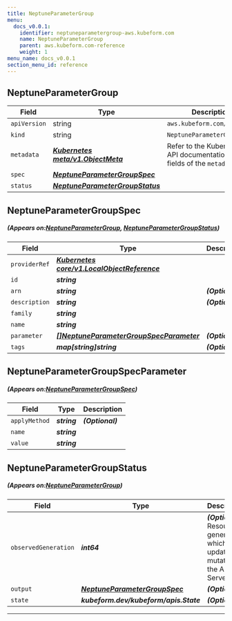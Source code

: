 ```yaml
---
title: NeptuneParameterGroup
menu:
  docs_v0.0.1:
    identifier: neptuneparametergroup-aws.kubeform.com
    name: NeptuneParameterGroup
    parent: aws.kubeform.com-reference
    weight: 1
menu_name: docs_v0.0.1
section_menu_id: reference
---
```


## NeptuneParameterGroup
| Field | Type | Description |
| ------ | ----- | ----------- |
| `apiVersion` | string | `aws.kubeform.com/v1alpha1` |
|    `kind` | string | `NeptuneParameterGroup` |
| `metadata` | ***[Kubernetes meta/v1.ObjectMeta](https://kubernetes.io/docs/reference/generated/kubernetes-api/v1.13/#objectmeta-v1-meta)***|Refer to the Kubernetes API documentation for the fields of the `metadata` field.|
| `spec` | ***[NeptuneParameterGroupSpec](#NeptuneParameterGroupSpec)***||
| `status` | ***[NeptuneParameterGroupStatus](#NeptuneParameterGroupStatus)***||
## NeptuneParameterGroupSpec
##### (Appears on:[NeptuneParameterGroup](#NeptuneParameterGroup), [NeptuneParameterGroupStatus](#NeptuneParameterGroupStatus))
| Field | Type | Description |
| ------ | ----- | ----------- |
| `providerRef` | ***[Kubernetes core/v1.LocalObjectReference](https://kubernetes.io/docs/reference/generated/kubernetes-api/v1.13/#localobjectreference-v1-core)***||
| `id` | ***string***||
| `arn` | ***string***| ***(Optional)*** |
| `description` | ***string***| ***(Optional)*** |
| `family` | ***string***||
| `name` | ***string***||
| `parameter` | ***[[]NeptuneParameterGroupSpecParameter](#NeptuneParameterGroupSpecParameter)***| ***(Optional)*** |
| `tags` | ***map[string]string***| ***(Optional)*** |
## NeptuneParameterGroupSpecParameter
##### (Appears on:[NeptuneParameterGroupSpec](#NeptuneParameterGroupSpec))
| Field | Type | Description |
| ------ | ----- | ----------- |
| `applyMethod` | ***string***| ***(Optional)*** |
| `name` | ***string***||
| `value` | ***string***||
## NeptuneParameterGroupStatus
##### (Appears on:[NeptuneParameterGroup](#NeptuneParameterGroup))
| Field | Type | Description |
| ------ | ----- | ----------- |
| `observedGeneration` | ***int64***| ***(Optional)*** Resource generation, which is updated on mutation by the API Server.|
| `output` | ***[NeptuneParameterGroupSpec](#NeptuneParameterGroupSpec)***| ***(Optional)*** |
| `state` | ***kubeform.dev/kubeform/apis.State***| ***(Optional)*** |
---
